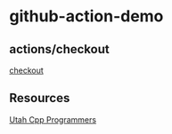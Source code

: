 # github-action-demo

## actions/checkout

[checkout](https://github.com/actions/checkout/tree/v3/)

## Resources

[Utah Cpp Programmers](https://www.youtube.com/watch?v=1q8BQtvr8sY)
